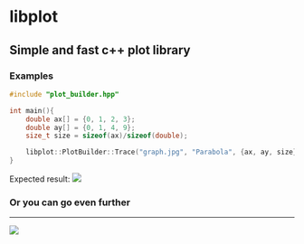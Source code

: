 # libplot
## Simple and fast c++ plot library
### Examples
```c++
#include "plot_builder.hpp"

int main(){
    double ax[] = {0, 1, 2, 3};
    double ay[] = {0, 1, 4, 9};
    size_t size = sizeof(ax)/sizeof(double);

    libplot::PlotBuilder::Trace("graph.jpg", "Parabola", {ax, ay, size}, 1280, 720);
}

```
Expected result:
![](https://github.com/E1Hephaestus/libplot/blob/master/examples/graph.jpg?raw=true)

### Or you can go even further
***

![](https://github.com/E1Hephaestus/libplot/blob/master/examples/example.png?raw=true)

